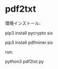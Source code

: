 # pdf2txt
環境インストール:

pip3 install pycrypto six

pip3 install pdfminer.six

run:

python3 pdf2txt.py
